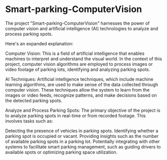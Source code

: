 # Smart-parking-ComputerVision
The project "Smart-parking-ComputerVision" harnesses the power of computer vision and artificial intelligence (AI) technologies to analyze and process parking spots.

Here's an expanded explanation:

Computer Vision: This is a field of artificial intelligence that enables machines to interpret and understand the visual world. In the context of this project, computer vision algorithms are employed to process images or video footage of parking lots, identifying and analyzing parking spots.

AI Techniques: Artificial intelligence techniques, which include machine learning algorithms, are used to make sense of the data collected through computer vision. These techniques allow the system to learn from the images or video feeds, recognize patterns, and make decisions based on the detected parking spots.

Analyze and Process Parking Spots: The primary objective of the project is to analyze parking spots in real-time or from recorded footage. This involves tasks such as:

Detecting the presence of vehicles in parking spots.
Identifying whether a parking spot is occupied or vacant.
Providing insights such as the number of available parking spots in a parking lot.
Potentially integrating with other systems to facilitate smart parking management, such as guiding drivers to available spots or optimizing parking space utilization.
